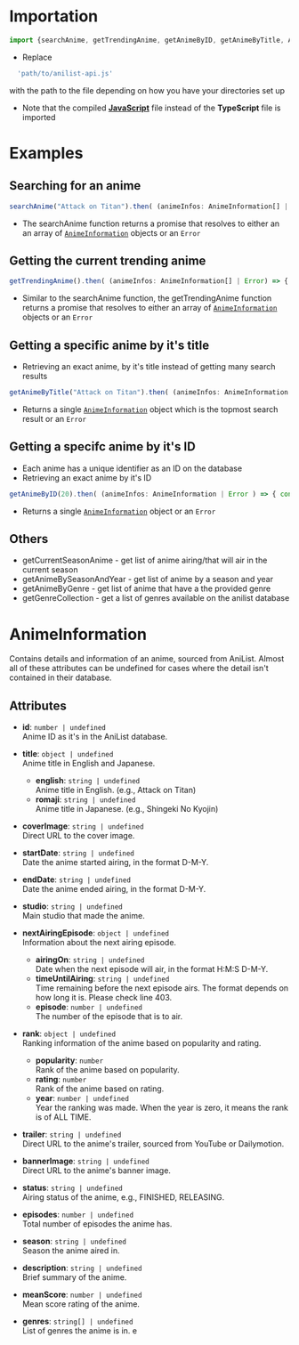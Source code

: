 # Importation
```typescript
import {searchAnime, getTrendingAnime, getAnimeByID, getAnimeByTitle, AnimeInformation, getCurrentSeasonAnime, getAnimeBySeasonAndYear, getAnimeByGenre, getGenreCollection} from 'path/to/anilist-api.js';
```
- Replace
```typescript
  'path/to/anilist-api.js' 
```
with the path to the file depending on how you have your directories set up
- Note that the compiled [**JavaScript**](https://github.com/DavidManga254/DarkHArvest/blob/anilist-api/anilist-api/anilist-api.js) file instead of the **TypeScript** file is imported
  
# Examples  

## Searching for an anime
```typescript
searchAnime("Attack on Titan").then( (animeInfos: AnimeInformation[] | Error ) => { console.log(animeInfos) } );
```
- The searchAnime function returns a promise that resolves to either an an array of [`AnimeInformation`](#animeinformation) objects or an `Error`
  
## Getting the current trending anime
```typescript
getTrendingAnime().then( (animeInfos: AnimeInformation[] | Error) => { console.log(animeInfos) } );
```
- Similar to the searchAnime function, the getTrendingAnime function returns a promise that resolves to either an array of [`AnimeInformation`](#animeinformation) objects or an `Error`
  
## Getting a specific anime by it's title
- Retrieving an exact anime, by it's title instead of getting many search results
```typescript
getAnimeByTitle("Attack on Titan").then( (animeInfos: AnimeInformation | Error ) => { console.log(animeInfos) } );
```
- Returns a single [`AnimeInformation`](#animeinformation) object which is the topmost search result or an `Error`
  
## Getting a specifc anime by it's ID
- Each anime has a unique identifier as an ID on the database
- Retrieving an exact anime by it's ID
```typescript
getAnimeByID(20).then( (animeInfos: AnimeInformation | Error ) => { console.log(animeInfos) } );
```
- Returns a single [`AnimeInformation`](#animeinformation) object or an `Error`

## Others
- getCurrentSeasonAnime - get list of anime airing/that will air in the current season
- getAnimeBySeasonAndYear - get list of anime by a season and year
- getAnimeByGenre - get list of anime that have a the provided genre 
- getGenreCollection - get a list of genres available on the anilist database

# AnimeInformation

Contains details and information of an anime, sourced from AniList. Almost all of these attributes can be undefined for cases where the detail isn't contained in their database.

## Attributes

- **id**: `number | undefined`\
  Anime ID as it's in the AniList database.

- **title**: `object | undefined`\
  Anime title in English and Japanese.
  - **english**: `string | undefined`\
    Anime title in English. (e.g., Attack on Titan)
  - **romaji**: `string | undefined`\
    Anime title in Japanese. (e.g., Shingeki No Kyojin)

- **coverImage**: `string | undefined`\
  Direct URL to the cover image.

- **startDate**: `string | undefined`\
  Date the anime started airing, in the format D-M-Y.

- **endDate**: `string | undefined`\
  Date the anime ended airing, in the format D-M-Y.

- **studio**: `string | undefined`\
  Main studio that made the anime.

- **nextAiringEpisode**: `object | undefined`\
  Information about the next airing episode.
  - **airingOn**: `string | undefined`\
    Date when the next episode will air, in the format H:M:S D-M-Y.
  - **timeUntilAiring**: `string | undefined`\
    Time remaining before the next episode airs. The format depends on how long it is. Please check line 403.
  - **episode**: `number | undefined`\
    The number of the episode that is to air.

- **rank**: `object | undefined`\
  Ranking information of the anime based on popularity and rating.
  - **popularity**: `number`\
    Rank of the anime based on popularity.
  - **rating**: `number`\
    Rank of the anime based on rating.
  - **year**: `number | undefined`\
    Year the ranking was made. When the year is zero, it means the rank is of ALL TIME.

- **trailer**: `string | undefined`\
  Direct URL to the anime's trailer, sourced from YouTube or Dailymotion.

- **bannerImage**: `string | undefined`\
  Direct URL to the anime's banner image.

- **status**: `string | undefined`\
  Airing status of the anime, e.g., FINISHED, RELEASING.

- **episodes**: `number | undefined`\
  Total number of episodes the anime has.

- **season**: `string | undefined`\
  Season the anime aired in.

- **description**: `string | undefined`\
  Brief summary of the anime.

- **meanScore**: `number | undefined`\
  Mean score rating of the anime.

- **genres**: `string[] | undefined`\
  List of genres the anime is in.
e
